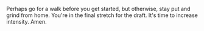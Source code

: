 Perhaps go for a walk before you get started, but otherwise, stay put and grind from home. You're in the final stretch for the draft. It's time to increase intensity. Amen.

